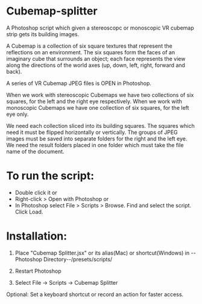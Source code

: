 # Cubemap-splitter
A Photoshop script which given a stereoscopc or monoscopic VR cubemap strip gets its building images.

A Cubemap is a collection of six square textures that represent the reflections on an environment. The six squares form the faces of an imaginary cube that surrounds an object; each face represents the view along the directions of the world axes (up, down, left, right, forward and back).

A series of VR Cubemap JPEG files is OPEN in Photoshop.

When we work with stereoscopic Cubemaps we have two collections of six squares, for the left and the right eye respectively.
When we work with monoscopic Cubemaps we have one collection of six squares, for the left eye only.

We need each collection sliced into its building squares. The squares which need it must be flipped horizontally or vertically. 
The groups of JPEG images must be saved into separate folders for the right and the left eye.
We need the result folders placed in one folder which must take the file name of the document.

# To run the script:
 - Double click it
or
 - Right-click > Open with Photoshop
or
 - In Photoshop select File > Scripts > Browse. Find and select the script. Click Load.

# Installation:
 1. Place "Cubemap Splitter.jsx" or its alias(Mac) or shortcut(Windows) in --Photoshop Directory--/presets/scripts/

 2. Restart Photoshop

 3. Select File -> Scripts -> Cubemap Splitter

 Optional: Set a keyboard shortcut or record an action for faster access.

